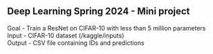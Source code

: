 ## Deep Learning Spring 2024 - Mini project
Goal - Train a ResNet on CIFAR-10 with less than 5 million parameters<br>
Input - CIFAR-10 dataset (/kaggle/inputs)<br>
Output - CSV file containing IDs and predictions<br>
